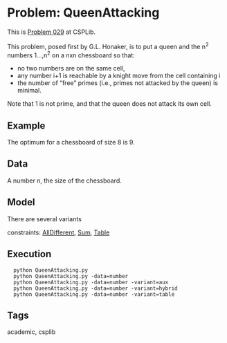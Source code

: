 # Problem: QueenAttacking

This is [Problem 029](https://www.csplib.org/Problems/prob029/) at CSPLib.

This problem, posed first by G.L. Honaker, is to put a queen and the n<sup>2</sup> numbers 1...,n<sup>2</sup>
on a nxn  chessboard so that:
 - no two numbers are on the same cell,
 - any number i+1 is reachable by a knight move from the cell containing i
 - the number of “free” primes (i.e., primes not attacked by the queen) is minimal.

Note that 1 is not prime, and that the queen does not attack its own cell.

## Example
  The optimum for a chessboard of size 8 is 9.

## Data
  A number n, the size of the chessboard.

## Model
  There are several variants

  constraints: [AllDifferent](https://pycsp.org/documentation/constraints/AllDifferent), [Sum](https://pycsp.org/documentation/constraints/Sum), [Table](https://pycsp.org/documentation/constraints/Table)

## Execution
```
  python QueenAttacking.py
  python QueenAttacking.py -data=number
  python QueenAttacking.py -data=number -variant=aux
  python QueenAttacking.py -data=number -variant=hybrid
  python QueenAttacking.py -data=number -variant=table
```

## Tags
  academic, csplib
